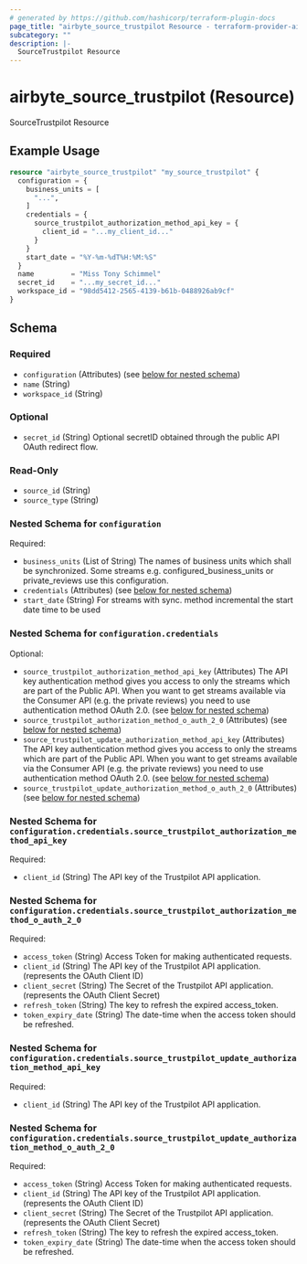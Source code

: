 ```yaml
---
# generated by https://github.com/hashicorp/terraform-plugin-docs
page_title: "airbyte_source_trustpilot Resource - terraform-provider-airbyte"
subcategory: ""
description: |-
  SourceTrustpilot Resource
---
```


# airbyte_source_trustpilot (Resource)

SourceTrustpilot Resource

## Example Usage

```terraform
resource "airbyte_source_trustpilot" "my_source_trustpilot" {
  configuration = {
    business_units = [
      "...",
    ]
    credentials = {
      source_trustpilot_authorization_method_api_key = {
        client_id = "...my_client_id..."
      }
    }
    start_date = "%Y-%m-%dT%H:%M:%S"
  }
  name         = "Miss Tony Schimmel"
  secret_id    = "...my_secret_id..."
  workspace_id = "98dd5412-2565-4139-b61b-0488926ab9cf"
}
```

<!-- schema generated by tfplugindocs -->
## Schema

### Required

- `configuration` (Attributes) (see [below for nested schema](#nestedatt--configuration))
- `name` (String)
- `workspace_id` (String)

### Optional

- `secret_id` (String) Optional secretID obtained through the public API OAuth redirect flow.

### Read-Only

- `source_id` (String)
- `source_type` (String)

<a id="nestedatt--configuration"></a>
### Nested Schema for `configuration`

Required:

- `business_units` (List of String) The names of business units which shall be synchronized. Some streams e.g. configured_business_units or private_reviews use this configuration.
- `credentials` (Attributes) (see [below for nested schema](#nestedatt--configuration--credentials))
- `start_date` (String) For streams with sync. method incremental the start date time to be used

<a id="nestedatt--configuration--credentials"></a>
### Nested Schema for `configuration.credentials`

Optional:

- `source_trustpilot_authorization_method_api_key` (Attributes) The API key authentication method gives you access to only the streams which are part of the Public API. When you want to get streams available via the Consumer API (e.g. the private reviews) you need to use authentication method OAuth 2.0. (see [below for nested schema](#nestedatt--configuration--credentials--source_trustpilot_authorization_method_api_key))
- `source_trustpilot_authorization_method_o_auth_2_0` (Attributes) (see [below for nested schema](#nestedatt--configuration--credentials--source_trustpilot_authorization_method_o_auth_2_0))
- `source_trustpilot_update_authorization_method_api_key` (Attributes) The API key authentication method gives you access to only the streams which are part of the Public API. When you want to get streams available via the Consumer API (e.g. the private reviews) you need to use authentication method OAuth 2.0. (see [below for nested schema](#nestedatt--configuration--credentials--source_trustpilot_update_authorization_method_api_key))
- `source_trustpilot_update_authorization_method_o_auth_2_0` (Attributes) (see [below for nested schema](#nestedatt--configuration--credentials--source_trustpilot_update_authorization_method_o_auth_2_0))

<a id="nestedatt--configuration--credentials--source_trustpilot_authorization_method_api_key"></a>
### Nested Schema for `configuration.credentials.source_trustpilot_authorization_method_api_key`

Required:

- `client_id` (String) The API key of the Trustpilot API application.


<a id="nestedatt--configuration--credentials--source_trustpilot_authorization_method_o_auth_2_0"></a>
### Nested Schema for `configuration.credentials.source_trustpilot_authorization_method_o_auth_2_0`

Required:

- `access_token` (String) Access Token for making authenticated requests.
- `client_id` (String) The API key of the Trustpilot API application. (represents the OAuth Client ID)
- `client_secret` (String) The Secret of the Trustpilot API application. (represents the OAuth Client Secret)
- `refresh_token` (String) The key to refresh the expired access_token.
- `token_expiry_date` (String) The date-time when the access token should be refreshed.


<a id="nestedatt--configuration--credentials--source_trustpilot_update_authorization_method_api_key"></a>
### Nested Schema for `configuration.credentials.source_trustpilot_update_authorization_method_api_key`

Required:

- `client_id` (String) The API key of the Trustpilot API application.


<a id="nestedatt--configuration--credentials--source_trustpilot_update_authorization_method_o_auth_2_0"></a>
### Nested Schema for `configuration.credentials.source_trustpilot_update_authorization_method_o_auth_2_0`

Required:

- `access_token` (String) Access Token for making authenticated requests.
- `client_id` (String) The API key of the Trustpilot API application. (represents the OAuth Client ID)
- `client_secret` (String) The Secret of the Trustpilot API application. (represents the OAuth Client Secret)
- `refresh_token` (String) The key to refresh the expired access_token.
- `token_expiry_date` (String) The date-time when the access token should be refreshed.


